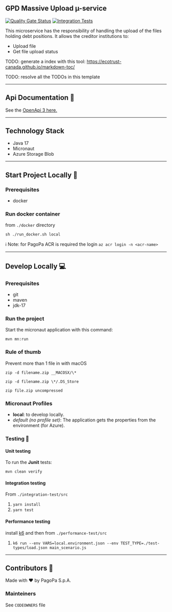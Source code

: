 ## GPD Massive Upload µ-service

[![Quality Gate Status](https://sonarcloud.io/api/project_badges/measure?project=TODO-set-your-id&metric=alert_status)](https://sonarcloud.io/dashboard?id=TODO-set-your-id)
[![Integration Tests](https://github.com/pagopa/<TODO-repo>/actions/workflows/integration_test.yml/badge.svg?branch=main)](https://github.com/pagopa/<TODO-repo>/actions/workflows/integration_test.yml)


This microservice has the responsibility of handling the upload of the files holding debt positions.
It allows the creditor institutions to:
- Upload file
- Get file upload status

TODO: generate a index with this tool: https://ecotrust-canada.github.io/markdown-toc/

TODO: resolve all the TODOs in this template

---

## Api Documentation 📖

See the [OpenApi 3 here.](https://editor.swagger.io/?url=https://raw.githubusercontent.com/pagopa/pagopa-gpd-upload/main/openapi/openapi.json)

---

## Technology Stack

- Java 17
- Micronaut
- Azure Storage Blob

---

## Start Project Locally 🚀

### Prerequisites

- docker

### Run docker container

from `./docker` directory

`sh ./run_docker.sh local`

ℹ️ Note: for PagoPa ACR is required the login `az acr login -n <acr-name>`

---

## Develop Locally 💻

### Prerequisites

- git
- maven
- jdk-17

### Run the project

Start the micronaut application with this command:

`mvn mn:run`

### Rule of thumb

Prevent more than 1 file in with macOS

`zip -d filename.zip __MACOSX/\*`

`zip -d filename.zip \*/.DS_Store`

`zip file.zip uncompressed`

### Micronaut Profiles

- **local**: to develop locally.
- _default (no profile set)_: The application gets the properties from the environment (for Azure).

### Testing 🧪

#### Unit testing

To run the **Junit** tests:

`mvn clean verify`

#### Integration testing

From `./integration-test/src`

1. `yarn install`
2. `yarn test`

#### Performance testing

install [k6](https://k6.io/) and then from `./performance-test/src`

1. `k6 run --env VARS=local.environment.json --env TEST_TYPE=./test-types/load.json main_scenario.js`

---

## Contributors 👥

Made with ❤️ by PagoPa S.p.A.

### Mainteiners

See `CODEOWNERS` file
